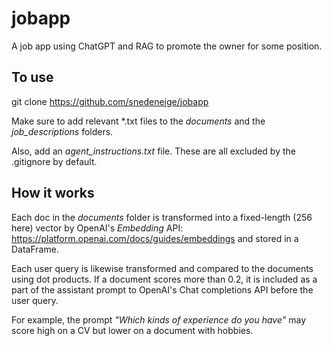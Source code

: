 # jobapp
A job app using ChatGPT and RAG to promote the owner for some position.

## To use
git clone https://github.com/snedeneige/jobapp

Make sure to add relevant *.txt files to the *documents* and the *job_descriptions* folders.

Also, add an *agent_instructions.txt* file. These are all excluded by the .gitignore by default.

## How it works
Each doc in the *documents* folder is transformed into a fixed-length (256 here) vector by OpenAI's *Embedding* API: https://platform.openai.com/docs/guides/embeddings and stored in a DataFrame.

Each user query is likewise transformed and compared to the documents using dot products. If a document scores more than 0.2, it is included as a part of the assistant prompt to OpenAI's Chat completions API before the user query.

For example, the prompt *"Which kinds of experience do you have"* may score high on a CV but lower on a document with hobbies.
